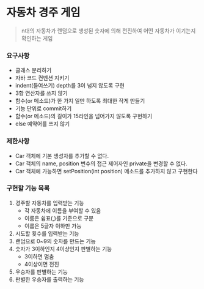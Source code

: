 # 자동차 경주 게임

> n대의 자동차가 랜덤으로 생성된 숫자에 의해 전진하여 어떤 자동차가 이기는지 확인하는 게임

### 요구사항

- 클래스 분리하기
- 자바 코드 컨벤션 지키기
- indent(들여쓰기) depth를 3이 넘지 않도록 구현
- 3항 연산자를 쓰지 않기
- 함수(or 메소드)가 한 가지 일만 하도록 최대한 작게 만들기
- 기능 단위로 commit하기
- 함수(or 메소드)의 길이가 15라인을 넘어가지 않도록 구현하기
- else 예약어를 쓰지 않기

### 제한사항

- Car 객체에 기본 생성자를 추가할 수 없다.
- Car 객체의 name, position 변수의 접근 제어자인 private을 변경할 수 없다.
- Car 객체에 가능하면 setPosition(int position) 메소드를 추가하지 않고 구현한다

### 구현할 기능 목록

1. 경주할 자동차를 입력받는 기능
   - 각 자동차에 이름을 부여할 수 있음
   - 이름은 쉼표(,)를 기준으로 구분
   - 이름은 5글자 이하만 가능
2. 시도할 횟수를 입력받는 기능
3. 랜덤으로 0~9의 숫자를 만드는 기능
4. 숫자가 3이하인지 4이상인지 판별하는 기능
   - 3이하면 멈춤
   - 4이상이면 전진
5. 우승자를 판별하는 기능
6. 판별한 우승자를 출력하는 기능

